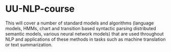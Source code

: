 # UU-NLP-course
This will cover a number of standard models and algorithms (language models, HMMs, chart and transition based syntactic parsing distributed semantic models, various neural network models) that are used throughout NLP and applications of these methods in tasks such as machine translation or text summarization.
